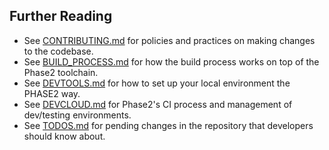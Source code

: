 ## Further Reading

* See [CONTRIBUTING.md](./CONTRIBUTING.md) for policies and practices on making changes to the codebase.
* See [BUILD_PROCESS.md](./docs/BUILD_PROCESS.md) for how the build process works on top of the Phase2 toolchain.
* See [DEVTOOLS.md](./docs/DEVTOOLS.md) for how to set up your local environment the PHASE2 way.
* See [DEVCLOUD.md](./docs/DEVCLOUD.md) for Phase2's CI process and management of dev/testing environments.
* See [TODOS.md](./TODOS.md) for pending changes in the repository that developers should know about.
